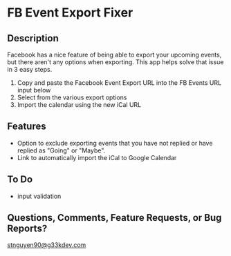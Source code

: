FB Event Export Fixer
=====================

Description
-----------
Facebook has a nice feature of being able to export your upcoming events, but there aren't any options when exporting. This app helps solve that issue in 3 easy steps.

1. Copy and paste the Facebook Event Export URL into the FB Events URL input below
2. Select from the various export options
3. Import the calendar using the new iCal URL

Features
--------
- Option to exclude exporting events that you have not replied or have replied as "Going" or "Maybe". 
- Link to automatically import the iCal to Google Calendar

To Do
-----
- input validation

Questions, Comments, Feature Requests, or Bug Reports?
------------------------------------------------------
stnguyen90@g33kdev.com